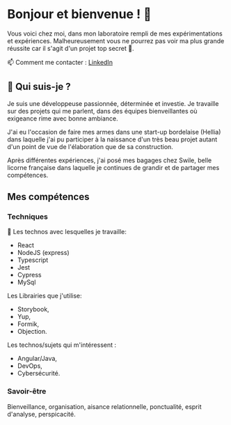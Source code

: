 # Bonjour et bienvenue ! :wave:

Vous voici chez moi, dans mon laboratoire rempli de mes expérimentations et expériences. Malheureusement vous ne pourrez pas voir ma plus grande réussite car il s'agit d'un projet top secret :no_entry_sign:.

📫 Comment me contacter : [LinkedIn](https://www.linkedin.com/in/alissone-neyret/)

## :zebra: Qui suis-je ?

Je suis une développeuse passionnée, déterminée et investie. Je travaille sur des projets qui me parlent, dans des équipes bienveillantes où exigeance rime avec bonne ambiance. 

J'ai eu l'occasion de faire mes armes dans une start-up bordelaise (Hellia) dans laquelle j'ai pu participer à la naissance d'un très beau projet autant d'un point de vue de l'élaboration que de sa construction.

Après différentes expériences, j'ai posé mes bagages chez Swile, belle licorne française dans laquelle je continues de grandir et de partager mes compétences.

## Mes compétences

### Techniques

🔭 Les technos avec lesquelles je travaille: 
* React
* NodeJS (express) 
* Typescript 
* Jest
* Cypress
* MySql 

Les Librairies que j'utilise: 
* Storybook,
* Yup,
* Formik,
* Objection.

Les technos/sujets qui m'intéressent : 
* Angular/Java,
* DevOps,
* Cybersécurité.

### Savoir-être

Bienveillance, organisation, aisance relationnelle, ponctualité, esprit d'analyse, perspicacité. 

